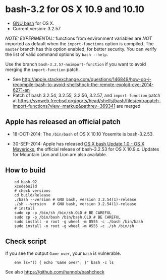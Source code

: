 # bash-3.2 for OS X 10.9 and 10.10

* [GNU bash](http://www.gnu.org/software/bash/) for OS X.
* Current version: 3.2.57

*NOTE: EXPERIMENTAL:* functions from environment variables are *NOT* imported as default when the `import-functions` option is compiled. The `master` branch has this option enabled, for better security. You can verify the list of valid command options by `bash --help`.

Use the branch `bash-3.2.57-noimport-function` if you want to avoid merging the `import-function` patch.

* See <http://apple.stackexchange.com/questions/146849/how-do-i-recompile-bash-to-avoid-shellshock-the-remote-exploit-cve-2014-6271-an>
* Patch of bash 3.2.54, 3.2.55, 3.2.56, 3.2.57, and `import-function` patch at <https://svnweb.freebsd.org/ports/head/shells/bash/files/extrapatch-import-functions?view=markup&pathrev=369341> are merged

## Apple has released an official patch

* 18-OCT-2014: The `/bin/bash` of OS X 10.10 Yosemite is bash-3.2.53.

* 30-SEP-2014: Apple has released [OS X bash Update 1.0 - OS X Mavericks](http://support.apple.com/kb/DL1769), the official release of bash-3.2.53 for OS X 10.9.x. Updates for Mountain Lion and Lion are also available.

## How to build

        cd bash-92
        xcodebuild
        # check versions
        cd build/Release
        ./bash --version # GNU bash, version 3.2.54(1)-release
        ./sh --version   # GNU bash, version 3.2.54(1)-release
        # install
        sudo cp -p /bin/sh /bin/sh.OLD # BE CAREFUL 
        sudo cp -p /bin/bash /bin/bash.OLD # BE CAREFUL 
        sudo install -o root -g wheel -m 0555 -c ./bash /bin/bash
        sudo install -o root -g wheel -m 0555 -c ./sh /bin/sh

## Check script

If you see the output `Game over`, your `bash` is vulnerable.

        env ls="() { echo 'Game over'; }" bash -c ls

See also <https://github.com/hannob/bashcheck>
